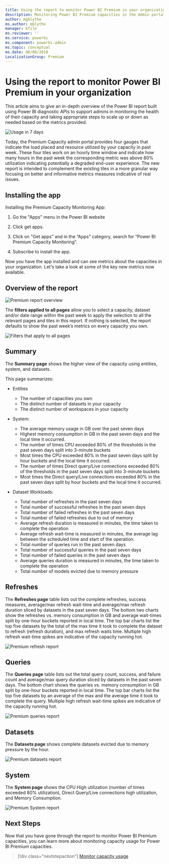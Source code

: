 ```yaml
---
title: Using the report to monitor Power BI Premium in your organization
description: Monitoring Power BI Premium capacities in the Admin portal using the report
author: mgblythe
ms.author: mblythe
manager: kfile
ms.reviewer: ''
ms.service: powerbi
ms.component: powerbi-admin
ms.topic: conceptual
ms.date: 08/08/2018
LocalizationGroup: Premium 
---
```


# Using the report to monitor Power BI Premium in your organization

This article aims to give an in-depth overview of the Power BI report built using Power BI diagnostic APIs to support admins in monitoring the health of their capacity and taking appropriate steps to scale up or down as needed based on the metrics provided.

![Usage in 7 days](media/service-premium-monitor-capacity/usage-in-days.png)

Today, the Premium Capacity admin portal provides four gauges that indicate the load placed and resource utilized by your capacity in past week. These four tiles work on an hourly time window and indicate how many hours in the past week the corresponding metric was above 80% utilization indicating potentially a degraded end-user experience. The new report is intended to complement the existing tiles in a more granular way focusing on better and informative metrics measures indicative of real issues.

## Installing the app

Installing the Premium Capacity Monitoring App:

1. Go the "Apps" menu in the Power BI website

2. Click get apps.

3. Click on "Get apps" and in the “Apps” category, search for “Power BI Premium Capacity Monitoring”.

4. Subscribe to install the app.

Now you have the app installed and can see metrics about the capacities in your organization. Let's take a look at some of the key new metrics now available.

## Overview of the report

![Premium report overview](media/service-premium-monitor-capacity/premium-report-overview.png)

The **filters applied to all pages** allow you to select a capacity, dataset and/or date range within the past week to apply the selection to all the relevant pages and tiles in this report. If nothing is selected, the report defaults to show the past week’s metrics on every capacity you own.

![Filters that apply to all pages](media/service-premium-monitor-capacity/filters-applied-to-all-pages.png)

## Summary

The **Summary page** shows the higher view of the capacity using entities, system, and datasets.

This page summarizes:

* Entities
    * The number of capacities you own
    * The distinct number of datasets in your capacity
    * The distinct number of workspaces in your capacity

* System:
    * The average memory usage in GB over the past seven days
    * Highest memory consumption in GB in the past seven days and the local time it occurred.
    * The number of times CPU exceeded 80% of the thresholds in the past seven days split into 3-minute buckets
    * Most times the CPU exceeded 80% in the past seven days split by hour buckets and the local time it occurred.
    * The number of times Direct query/Live connections exceeded 80% of the thresholds in the past seven days split into 3-minute buckets
    * Most times the Direct query/Live connections exceeded 80% in the past seven days split by hour buckets and the local time it occurred.

* Dataset Workloads:
    * Total number of refreshes in the past seven days
    * Total number of successful refreshes in the past seven days
    * Total number of failed refreshes in the past seven days
    * Total number of failed refreshes due to out of memory
    * Average refresh duration is measured in minutes, the time taken to complete the operation
    * Average refresh wait-time is measured in minutes, the average lag between the scheduled time and start of the operation.
    * Total number of queries run in the past seven days
    * Total number of successful queries in the past seven days
    * Total number of failed queries in the past seven days
    * Average queries duration is measured in minutes, the time taken to complete the operation
    * Total number of models evicted due to memory pressure

## Refreshes

The **Refreshes page** table lists out the complete refreshes, success measures, average/max refresh wait-time and average/max refresh duration sliced by datasets in the past seven days. The bottom two charts show the refreshes vs. memory consumption in GB and average wait-times split by one-hour buckets reported in local time. The top bar charts list the top five datasets by the total of the max time it took to complete the dataset to refresh (refresh duration), and max refresh waits time. Multiple high refresh wait-time spikes are indicative of the capacity running hot.

![Premium refresh report](media/service-premium-monitor-capacity/premium-refresh-report.png)

## Queries

The **Queries page** table lists out the total query count, success, and failure count and average/max query duration sliced by datasets in the past seven days. The bottom chart shows the queries vs. memory consumption in GB split by one-hour buckets reported in local time. The top bar charts list the top five datasets by an average of the max and the average time it took to complete the query. Multiple high refresh wait-time spikes are indicative of the capacity running hot.

![Premium queries report](media/service-premium-monitor-capacity/premium-queries-report.png)

## Datasets

The **Datasets page** shows complete datasets evicted due to memory pressure by the hour.

![Premium datasets report](media/service-premium-monitor-capacity/premium-datasets-report.png)

## System

The **System page** shows the CPU High utilization (number of times exceeded 80% utilization), Direct Query/Live connections high utilization, and Memory Consumption.

![Premium System report](media/service-premium-monitor-capacity/premium-system-report.png)

## Next Steps

Now that you have gone through the report to monitor Power BI Premium capacities, you can learn more about monitoring capacity usage for Power BI Premium capacities.

> [!div class="nextstepaction"]
> [Monitor capacity usage](service-admin-premium-manage.md#monitor-capacity-usage)